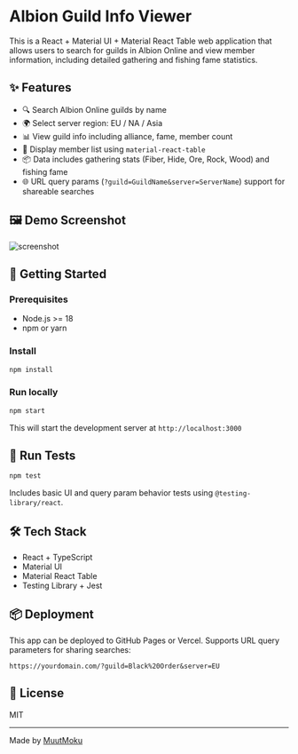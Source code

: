 # Albion Guild Info Viewer

This is a React + Material UI + Material React Table web application that allows users to search for guilds in Albion Online and view member information, including detailed gathering and fishing fame statistics.

## ✨ Features

- 🔍 Search Albion Online guilds by name
- 🌍 Select server region: EU / NA / Asia
- 📊 View guild info including alliance, fame, member count
- 👥 Display member list using `material-react-table`
- 📦 Data includes gathering stats (Fiber, Hide, Ore, Rock, Wood) and fishing fame
- 🌐 URL query params (`?guild=GuildName&server=ServerName`) support for shareable searches

## 🖼️ Demo Screenshot

![screenshot](./screenshot.png)

## 🚀 Getting Started

### Prerequisites

- Node.js >= 18
- npm or yarn

### Install

```bash
npm install
```

### Run locally

```bash
npm start
```

This will start the development server at `http://localhost:3000`

## 🧪 Run Tests

```bash
npm test
```

Includes basic UI and query param behavior tests using `@testing-library/react`.

## 🛠️ Tech Stack

- React + TypeScript
- Material UI
- Material React Table
- Testing Library + Jest

## 📦 Deployment

This app can be deployed to GitHub Pages or Vercel.
Supports URL query parameters for sharing searches:

```
https://yourdomain.com/?guild=Black%20Order&server=EU
```

## 📄 License

MIT

---

Made by [MuutMoku](https://twitch.tv/muutmoku)
